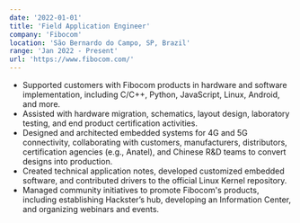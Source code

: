 ```yaml
---
date: '2022-01-01'
title: 'Field Application Engineer'
company: 'Fibocom'
location: 'São Bernardo do Campo, SP, Brazil'
range: 'Jan 2022 - Present'
url: 'https://www.fibocom.com/'
---
```


- Supported customers with Fibocom products in hardware and software implementation, including C/C++, Python, JavaScript, Linux, Android, and more.
- Assisted with hardware migration, schematics, layout design, laboratory testing, and end product certification activities.
- Designed and architected embedded systems for 4G and 5G connectivity, collaborating with customers, manufacturers, distributors, certification agencies (e.g., Anatel), and Chinese R&D teams to convert designs into production.
- Created technical application notes, developed customized embedded software, and contributed drivers to the official Linux Kernel repository.
- Managed community initiatives to promote Fibocom's products, including establishing Hackster’s hub, developing an Information Center, and organizing webinars and events.
